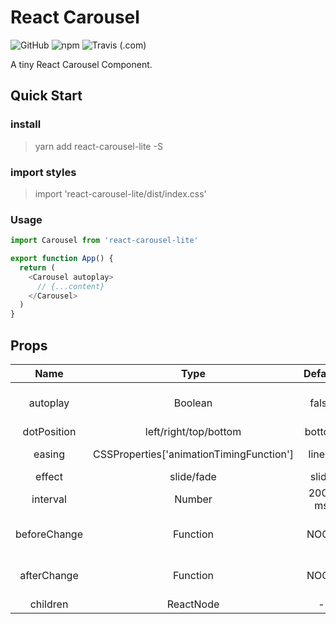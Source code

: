 # React Carousel

![GitHub](https://img.shields.io/github/license/Luncher/react-carousel?style=for-the-badge)
![npm](https://img.shields.io/npm/v/react-carousel-lite?style=for-the-badge)
![Travis (.com)](https://img.shields.io/travis/com/Luncher/react-carousel?style=for-the-badge)

A tiny React Carousel Component.

## Quick Start

### install

>yarn add react-carousel-lite -S


### import styles

>import 'react-carousel-lite/dist/index.css'

### Usage

```typescript
import Carousel from 'react-carousel-lite'

export function App() {
  return (
    <Carousel autoplay>
      // {...content}
    </Carousel>
  )
}

```

## Props

|     Name     |                   Type                   | Default |                    Description                     |
| :----------: | :--------------------------------------: | :-----: | :------------------------------------------------: |
|   autoplay   |                 Boolean                  |  false  | A boolean indicates whether to play automatically  |
| dotPosition  |          left/right/top/bottom           | bottom  |               Carousel dot position                |
|    easing    | CSSProperties['animationTimingFunction'] | linear  |            css animationTimingFunction             |
|    effect    |                slide/fade                |  slide  |                  The effect type                   |
|   interval   |                  Number                  | 2000 ms |       The time interval of the slider change       |
| beforeChange |                 Function                 |  NOOP   | beforeChange will be triggered before slide change |
| afterChange  |                 Function                 |  NOOP   | afterChange will be triggered after slide changed  |
|   children   |                ReactNode                 |    -    |                   Slide content                    |

